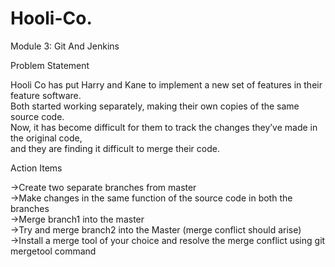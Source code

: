 # Hooli-Co.

Module 3: Git And Jenkins<br>


Problem Statement<br>

Hooli Co has put Harry and Kane to implement a new set of features in their feature software.<br> 
Both started working separately, making their own copies of the same source code.<br>
Now, it has become difficult for them to track the changes they’ve made in the original code,<br>
and they are finding it difficult to merge their code.<br>



Action Items<br>

->Create two separate branches from master<br>
->Make changes in the same function of the source code in both the branches<br>
->Merge branch1 into the master<br>
->Try and merge branch2 into the Master (merge conflict should arise)<br>
->Install a merge tool of your choice and resolve the merge conflict using git mergetool command<br>
